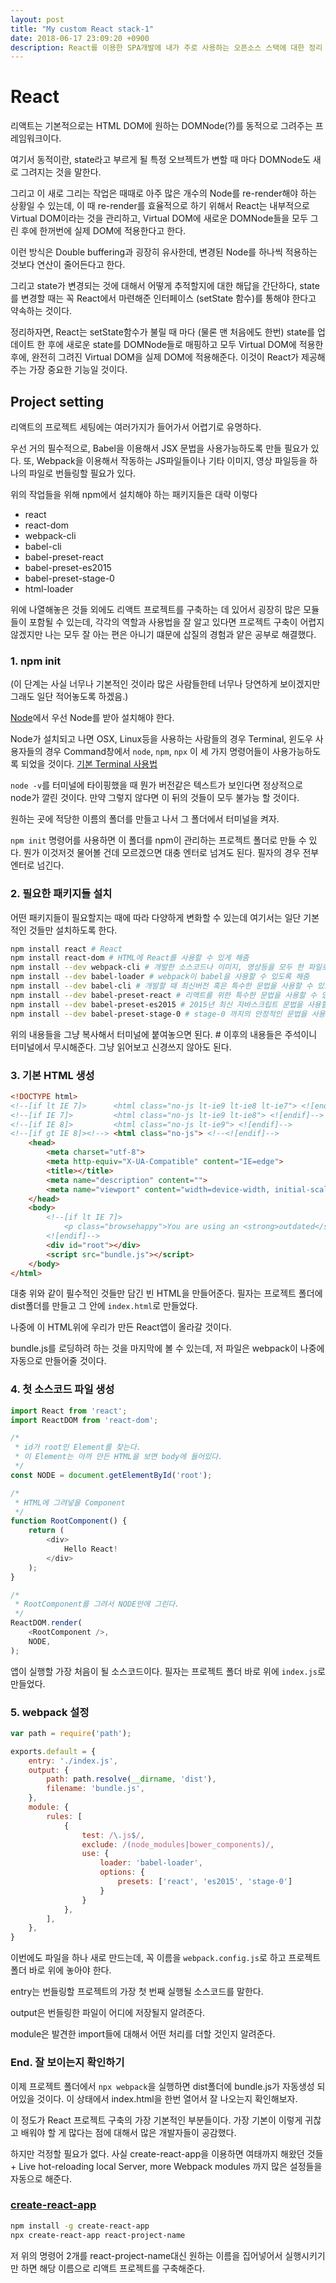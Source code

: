 ```yaml
---
layout: post
title: "My custom React stack-1"
date: 2018-06-17 23:09:20 +0900
description: React를 이용한 SPA개발에 내가 주로 사용하는 오픈소스 스택에 대한 정리
---
```

# React

리액트는 기본적으로는 HTML DOM에 원하는 DOMNode(?)를 동적으로 그려주는 프레임워크이다.

여기서 동적이란, state라고 부르게 될 특정 오브젝트가 변할 때 마다 DOMNode도 새로 그려지는 것을 말한다.

그리고 이 새로 그리는 작업은 때때로 아주 많은 개수의 Node를 re-render해야 하는 상황일 수 있는데, 이 때 re-render를 효율적으로 하기 위해서 React는 내부적으로 Virtual DOM이라는 것을 관리하고, Virtual DOM에 새로운 DOMNode들을 모두 그린 후에 한꺼번에 실제 DOM에 적용한다고 한다.

이런 방식은 Double buffering과 굉장히 유사한데, 변경된 Node를 하나씩 적용하는 것보다 연산이 줄어든다고 한다.

그리고 state가 변경되는 것에 대해서 어떻게 추적할지에 대한 해답을 간단하다, state를 변경할 때는 꼭 React에서 마련해준 인터페이스 (setState 함수)를 통해야 한다고 약속하는 것이다.

정리하자면, React는 setState함수가 불릴 때 마다 (물론 맨 처음에도 한번) state를 업데이트 한 후에 새로운 state를 DOMNode들로 매핑하고 모두 Virtual DOM에 적용한 후에, 완전히 그려진 Virtual DOM을 실제 DOM에 적용해준다. 이것이 React가 제공해주는 가장 중요한 기능일 것이다.

## Project setting

리액트의 프로젝트 세팅에는 여러가지가 들어가서 어렵기로 유명하다.

우선 거의 필수적으로, Babel을 이용해서 JSX 문법을 사용가능하도록 만들 필요가 있다. 또, Webpack을 이용해서 작동하는 JS파일들이나 기타 이미지, 영상 파일등을 하나의 파일로 번들링할 필요가 있다.

위의 작업들을 위해 npm에서 설치해야 하는 패키지들은 대략 이렇다

* react
* react-dom
* webpack-cli
* babel-cli
* babel-preset-react
* babel-preset-es2015
* babel-preset-stage-0
* html-loader

위에 나열해놓은 것들 외에도 리액트 프로젝트를 구축하는 데 있어서 굉장히 많은 모듈들이 포함될 수 있는데, 각각의 역할과 사용법을 잘 알고 있다면 프로젝트 구축이 어렵지 않겠지만 나는 모두 잘 아는 편은 아니기 떄문에 삽질의 경험과 얕은 공부로 해결했다.

### 1. npm init

(이 단계는 사실 너무나 기본적인 것이라 많은 사람들한테 너무나 당연하게 보이겠지만 그래도 일단 적어놓도록 하겠음.)

[Node](https://nodejs.org/)에서 우선 Node를 받아 설치해야 한다.

Node가 설치되고 나면 OSX, Linux등을 사용하는 사람들의 경우 Terminal, 윈도우 사용자들의 경우 Command창에서 `node`, `npm`, `npx` 이 세 가지 명령어들이 사용가능하도록 되었을 것이다. [기본 Terminal 사용법](https://medium.com/@psychet_learn/cli-cli-%EA%B8%B0%EB%B3%B8-%EA%B0%9C%EB%85%90-%EB%B0%8F-%EC%82%AC%EC%9A%A9%EB%B2%95-c8d000ebc162)

`node -v`를 터미널에 타이핑했을 때 뭔가 버전같은 텍스트가 보인다면 정상적으로 node가 깔린 것이다. 만약 그렇지 않다면 이 뒤의 것들이 모두 불가능 할 것이다.

원하는 곳에 적당한 이름의 폴더를 만들고 나서 그 폴더에서 터미널을 켜자.

`npm init` 명령어를 사용하면 이 폴더를 npm이 관리하는 프로젝트 폴더로 만들 수 있다. 뭔가 이것저것 물어볼 건데 모르겠으면 대충 엔터로 넘겨도 된다. 필자의 경우 전부 엔터로 넘긴다.

### 2. 필요한 패키지들 설치

어떤 패키지들이 필요할지는 때에 따라 다양하게 변화할 수 있는데 여기서는 일단 기본적인 것들만 설치하도록 한다.

```sh
npm install react # React
npm install react-dom # HTML에 React를 사용할 수 있게 해줌
npm install --dev webpack-cli # 개발한 소스코드나 이미지, 영상등을 모두 한 파일로 묶어줌
npm install --dev babel-loader # webpack이 babel을 사용할 수 있도록 해줌
npm install --dev babel-cli # 개발할 때 최신버전 혹은 특수한 문법을 사용할 수 있도록 해주는 데 필요한 기본
npm install --dev babel-preset-react # 리액트를 위한 특수한 문법을 사용할 수 있도록 해줌
npm install --dev babel-preset-es2015 # 2015년 최신 자바스크립트 문법을 사용할 수 있도록 해줌
npm install --dev babel-preset-stage-0 # stage-0 까지의 안정적인 문법을 사용할 수 있도록 해줌
```

위의 내용들을 그냥 복사해서 터미널에 붙여놓으면 된다. # 이후의 내용들은 주석이니 터미널에서 무시해준다. 그냥 읽어보고 신경쓰지 않아도 된다.

### 3. 기본 HTML 생성

```html
<!DOCTYPE html>
<!--[if lt IE 7]>      <html class="no-js lt-ie9 lt-ie8 lt-ie7"> <![endif]-->
<!--[if IE 7]>         <html class="no-js lt-ie9 lt-ie8"> <![endif]-->
<!--[if IE 8]>         <html class="no-js lt-ie9"> <![endif]-->
<!--[if gt IE 8]><!--> <html class="no-js"> <!--<![endif]-->
    <head>
        <meta charset="utf-8">
        <meta http-equiv="X-UA-Compatible" content="IE=edge">
        <title></title>
        <meta name="description" content="">
        <meta name="viewport" content="width=device-width, initial-scale=1">
    </head>
    <body>
        <!--[if lt IE 7]>
            <p class="browsehappy">You are using an <strong>outdated</strong> browser. Please <a href="#">upgrade your browser</a> to improve your experience.</p>
        <![endif]-->
        <div id="root"></div>
        <script src="bundle.js"></script>
    </body>
</html>
```

대충 위와 같이 필수적인 것들만 담긴 빈 HTML을 만들어준다. 필자는 프로젝트 폴더에 dist폴더를 만들고 그 안에 `index.html`로 만들었다.

나중에 이 HTML위에 우리가 만든 React앱이 올라갈 것이다.

bundle.js를 로딩하려 하는 것을 마지막에 볼 수 있는데, 저 파일은 webpack이 나중에 자동으로 만들어줄 것이다.

### 4. 첫 소스코드 파일 생성

```javascript
import React from 'react';
import ReactDOM from 'react-dom';

/*
 * id가 root인 Element를 찾는다.
 * 이 Element는 아까 만든 HTML을 보면 body에 들어있다.
 */
const NODE = document.getElementById('root');

/*
 * HTML에 그려넣을 Component
 */
function RootComponent() {
    return (
        <div>
            Hello React!
        </div>
    );
}

/*
 * RootComponent를 그려서 NODE안에 그린다.
 */
ReactDOM.render(
    <RootComponent />,
    NODE,
);
```

앱이 실행할 가장 처음이 될 소스코드이다. 필자는 프로젝트 폴더 바로 위에 `index.js`로 만들었다.

### 5. webpack 설정

```javascript
var path = require('path');

exports.default = {
    entry: './index.js',
    output: {
        path: path.resolve(__dirname, 'dist'),
        filename: 'bundle.js',
    },
    module: {
        rules: [
            {
                test: /\.js$/,
                exclude: /(node_modules|bower_components)/,
                use: {
                    loader: 'babel-loader',
                    options: {
                        presets: ['react', 'es2015', 'stage-0']
                    }
                }
            },
        ],
    },
}
```

이번에도 파일을 하나 새로 만드는데, 꼭 이름을 `webpack.config.js`로 하고 프로젝트 폴더 바로 위에 놓아야 한다.

entry는 번들링할 프로젝트의 가장 첫 번째 실행될 소스코드를 말한다.

output은 번들링한 파일이 어디에 저장될지 알려준다.

module은 발견한 import들에 대해서 어떤 처리를 더할 것인지 알려준다.

### End. 잘 보이는지 확인하기

이제 프로젝트 폴더에서 `npx webpack`을 실행하면 dist폴더에 bundle.js가 자동생성 되어있을 것이다. 이 상태에서 index.html을 한번 열어서 잘 나오는지 확인해보자.

이 정도가 React 프로젝트 구축의 가장 기본적인 부분들이다. 가장 기본이 이렇게 귀찮고 배워야 할 게 많다는 점에 대해서 많은 개발자들이 공감했다.

하지만 걱정할 필요가 없다. 사실 create-react-app을 이용하면 여태까지 해왔던 것들 + Live hot-reloading local Server, more Webpack modules 까지 많은 설정들을 자동으로 해준다.

### [create-react-app](https://github.com/facebook/create-react-app)

```sh
npm install -g create-react-app
npx create-react-app react-project-name
```

저 위의 명령어 2개를 react-project-name대신 원하는 이름을 집어넣어서 실행시키기만 하면 해당 이름으로 리액트 프로젝트를 구축해준다.

